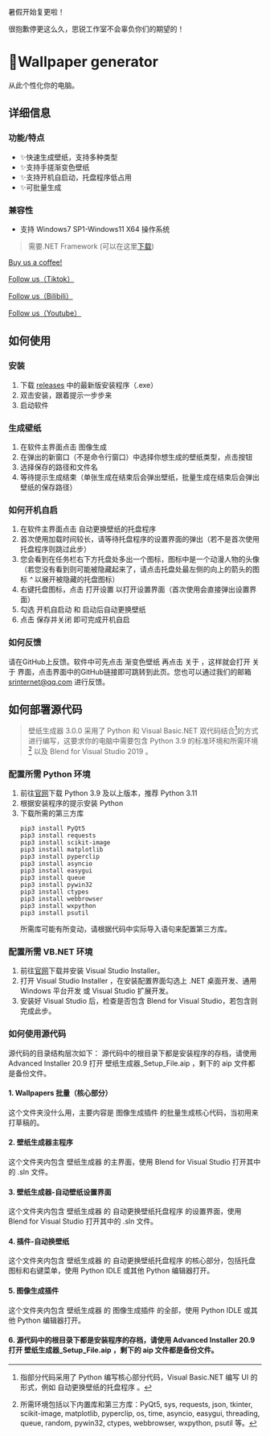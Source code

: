 暑假开始复更啦！

很抱歉停更这么久，思锐工作室不会辜负你们的期望的！
# 🥳Wallpaper generator
 从此个性化你的电脑。

## 详细信息

### 功能/特点
- ✨快速生成壁纸，支持多种类型
- ✨支持手搓渐变色壁纸
- ✨支持开机自启动，托盘程序低占用
- ✨可批量生成

### 兼容性
- 支持 Windows7 SP1-Windows11 X64 操作系统

> 需要.NET Framework (可以在这里[下载](https://download.microsoft.com/download/6/e/4/6e483240-dd87-40cd-adf4-0c47f5695b49/NDP481-Web.exe))


[Buy us a coffee!](https://afdian.net/a/srinternet)

[Follow us（Tiktok）](https://www.douyin.com/user/MS4wLjABAAAATzdjtBBrLLCn69TtPMeseuEUzztbNZzw-9f13adrfiM?relation=0&vid=7143257533807873316)

[Follow us（Bilibili）](https://space.bilibili.com/1969160969?spm_id_from=333.1007.0.0)

[Follow us（Youtube）](https://www.youtube.com/channel/UCEPXlJTTAoKun8cYY1ix3ew)

## 如何使用

### 安装
1. 下载 [releases](https://github.com/SRInternet/Wallpaper-generator/releases) 中的最新版安装程序（.exe）
2. 双击安装，跟着提示一步步来
3. 启动软件

### 生成壁纸
1. 在软件主界面点击 图像生成
2. 在弹出的新窗口（不是命令行窗口）中选择你想生成的壁纸类型，点击按钮
3. 选择保存的路径和文件名
4. 等待提示生成结束（单张生成在结束后会弹出壁纸，批量生成在结束后会弹出壁纸的保存路径）

### 如何开机自启
1. 在软件主界面点击 自动更换壁纸的托盘程序
2. 首次使用加载时间较长，请等待托盘程序的设置界面的弹出（若不是首次使用托盘程序则跳过此步）
3. 您会看到在任务栏右下方托盘处多出一个图标，图标中是一个动漫人物的头像（若您没有看到则可能被隐藏起来了，请点击托盘处最左侧的向上的箭头的图标 *^* 以展开被隐藏的托盘图标）
4. 右键托盘图标，点击 打开设置 以打开设置界面（首次使用会直接弹出设置界面）
5. 勾选 开机自启动 和 启动后自动更换壁纸
6. 点击 保存并关闭 即可完成开机自启

### 如何反馈
请在GitHub上反馈。软件中可先点击 渐变色壁纸 再点击 关于 ，这样就会打开 关于 界面，点击界面中的GitHub链接即可跳转到此页。您也可以通过我们的邮箱 srinternet@qq.com 进行反馈。

## 如何部署源代码
> 壁纸生成器 3.0.0 采用了 Python 和 Visual Basic.NET 双代码结合[^1]的方式进行编写，这要求你的电脑中需要包含 Python 3.9 的标准环境和所需环境[^2] 以及 Blend for Visual Studio 2019 。

### 配置所需 Python 环境
1. 前往[官网](https://www.python.org)下载 Python 3.9 及以上版本，推荐 Python 3.11
2. 根据安装程序的提示安装 Python
3. 下载所需的第三方库
   ```
   pip3 install PyQt5
   pip3 install requests
   pip3 install scikit-image
   pip3 install matplotlib
   pip3 install pyperclip
   pip3 install asyncio
   pip3 install easygui
   pip3 install queue
   pip3 install pywin32
   pip3 install ctypes
   pip3 install webbrowser
   pip3 install wxpython
   pip3 install psutil
   ```
   所需库可能有所变动，请根据代码中实际导入语句来配置第三方库。

### 配置所需 VB.NET 环境
1. 前往[官网](https://visualstudio.microsoft.com)下载并安装 Visual Studio Installer。
2. 打开 Visual Studio Installer ，在安装配置界面勾选上 .NET 桌面开发、通用 Windows 平台开发 或 Visual Studio 扩展开发。
3. 安装好 Visual Studio 后，检查是否包含 Blend for Visual Studio，若包含则完成此步。

### 如何使用源代码
源代码的目录结构层次如下：
源代码中的根目录下都是安装程序的存档，请使用 Advanced Installer 20.9 打开 壁纸生成器_Setup_File.aip ，剩下的 aip 文件都是备份文件。
#### 1. Wallpapers 批量（核心部分）
这个文件夹没什么用，主要内容是 图像生成插件 的批量生成核心代码，当初用来打草稿的。
#### 2. 壁纸生成器主程序
这个文件夹内包含 壁纸生成器 的主界面，使用 Blend for Visual Studio 打开其中的 .sln 文件。
#### 3. 壁纸生成器-自动壁纸设置界面
这个文件夹内包含 壁纸生成器 的 自动更换壁纸托盘程序 的设置界面，使用 Blend for Visual Studio 打开其中的 .sln 文件。
#### 4. 插件-自动换壁纸
这个文件夹内包含 壁纸生成器 的 自动更换壁纸托盘程序 的核心部分，包括托盘图标和右键菜单，使用 Python IDLE 或其他 Python 编辑器打开。
#### 5. 图像生成插件
这个文件夹内包含 壁纸生成器 的 图像生成插件 的全部，使用 Python IDLE 或其他 Python 编辑器打开。
#### 6. 源代码中的根目录下都是安装程序的存档，请使用 Advanced Installer 20.9 打开 壁纸生成器_Setup_File.aip ，剩下的 aip 文件都是备份文件。

[^1]: 指部分代码采用了 Python 编写核心部分代码，Visual Basic.NET 编写 UI 的形式，例如 自动更换壁纸的托盘程序 。
[^2]: 所需环境包括以下内置库和第三方库：PyQt5, sys, requests, json, tkinter, scikit-image, matplotlib, pyperclip, os, time, asyncio, easygui, threading, queue, random, pywin32, ctypes, webbrowser, wxpython, psutil 等。
